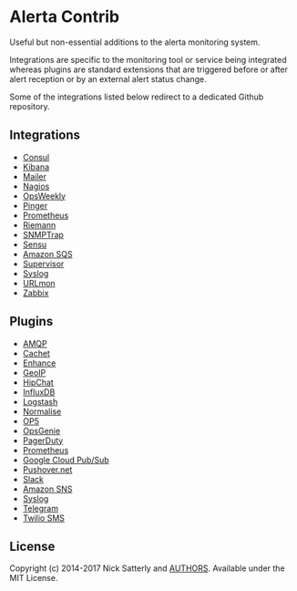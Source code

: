 Alerta Contrib
==============

Useful but non-essential additions to the alerta monitoring system.

Integrations are specific to the monitoring tool or service
being integrated whereas plugins are standard extensions that are
triggered before or after alert reception or by an external alert
status change.

Some of the integrations listed below redirect to a dedicated
Github repository.

Integrations
------------

  * [Consul](integrations/consul)
  * [Kibana](https://github.com/alerta/kibana-alerta)
  * [Mailer](integrations/mailer)
  * [Nagios](https://github.com/alerta/nagios-alerta)
  * [OpsWeekly](integrations/opsweekly)
  * [Pinger](integrations/pinger)
  * [Prometheus](https://github.com/alerta/prometheus-config)
  * [Riemann](https://github.com/alerta/riemann-alerta)
  * [SNMPTrap](integrations/snmptrap)
  * [Sensu](https://github.com/alerta/sensu-alerta)
  * [Amazon SQS](integrations/sqs)
  * [Supervisor](integrations/supervisor)
  * [Syslog](integrations/syslog)
  * [URLmon](integrations/urlmon)
  * [Zabbix](https://github.com/alerta/zabbix-alerta)

Plugins
-------

  * [AMQP](plugins/amqp)
  * [Cachet](plugins/cachet)
  * [Enhance](plugins/enhance)
  * [GeoIP](plugins/geoip)
  * [HipChat](plugins/hipchat)
  * [InfluxDB](plugins/influxdb)
  * [Logstash](plugins/logstash)
  * [Normalise](plugins/normalise)
  * [OP5](plugins/op5)
  * [OpsGenie](plugins/opsgenie)
  * [PagerDuty](plugins/pagerduty)
  * [Prometheus](plugins/prometheus)
  * [Google Cloud Pub/Sub](plugins/pubsub)
  * [Pushover.net](plugins/pushover)
  * [Slack](plugins/slack)
  * [Amazon SNS](plugins/sns)
  * [Syslog](plugins/syslog)
  * [Telegram](plugins/telegram)
  * [Twilio SMS](plugins/twilio)

License
-------

Copyright (c) 2014-2017 Nick Satterly and [AUTHORS](AUTHORS). Available under the MIT License.

